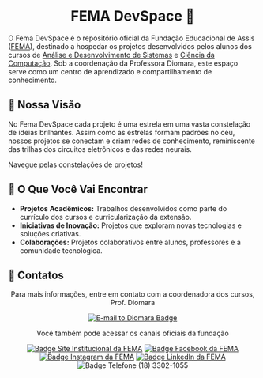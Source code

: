 <h1 align='center'>FEMA DevSpace 💫</h1>

O Fema DevSpace é o repositório oficial da Fundação Educacional de Assis ([FEMA](https://www.fema.edu.br/)), destinado a hospedar os projetos desenvolvidos pelos alunos dos cursos de [Análise e Desenvolvimento de Sistemas](https://www.fema.edu.br/ensino/graduacao/analise-de-sistemas/) e [Ciência da Computação](https://www.fema.edu.br/ensino/graduacao/ciencia-da-computacao/). Sob a coordenação da Professora Diomara, este espaço serve como um centro de aprendizado e compartilhamento de conhecimento.

## 🔭 Nossa Visão

No Fema DevSpace cada projeto é uma estrela em uma vasta constelação de ideias brilhantes. Assim como as estrelas formam padrões no céu, nossos projetos se conectam e criam redes de conhecimento, reminiscente das trilhas dos circuitos eletrônicos e das redes neurais.

Navegue pelas constelações de projetos!

## 🌟 O Que Você Vai Encontrar

- **Projetos Acadêmicos:** Trabalhos desenvolvidos como parte do currículo dos cursos e curricularização da extensão.
- **Iniciativas de Inovação:** Projetos que exploram novas tecnologias e soluções criativas.
- **Colaborações:** Projetos colaborativos entre alunos, professores e a comunidade tecnológica.

## 📡 Contatos

<p align='center'>Para mais informações, entre em contato com a coordenadora dos cursos, Prof. Diomara</p>

<p align='center'>
<a href="mailto:barrosdiomara@gmail.com"><img src="https://img.shields.io/badge/Coord._Diomara_Barros-144E8C?style=for-the-badge&amp;logo=minutemailer&amp;logoColor=white&amp;link=mailto:barrosdiomara@gmail.com" alt="E-mail to Diomara Badge"></a>
</p>

<p align='center'>Você também pode acessar os canais oficiais da fundação</p>

<p align='center'>
<a href="https://www.fema.edu.br/"><img src="https://img.shields.io/badge/Site_Institucional-144E8C?style=for-the-badge&amp;logo=internetexplorer&amp;logoColor=white&amp;link=https://www.fema.edu.br/" alt="Badge Site Institucional da FEMA"></a>
<a href="https://www.facebook.com/fema.assis"><img src="https://img.shields.io/badge/Facebook-144E8C?style=for-the-badge&amp;logo=facebook&amp;logoColor=white&amp;link=https://www.facebook.com/fema.assis" alt="Badge Facebook da FEMA"></a>
<a href="https://www.instagram.com/fema.assis/"><img src="https://img.shields.io/badge/Instagram-144E8C?style=for-the-badge&amp;logo=instagram&amp;logoColor=white&amp;link=https://www.instagram.com/fema.assis/" alt="Badge Instagram da FEMA"></a>
<a href="https://www.linkedin.com/school/femaassis/"><img src="https://img.shields.io/badge/LinkedIn-144E8C?style=for-the-badge&amp;logo=Linkedin&amp;logoColor=white&amp;link=https://www.linkedin.com/school/femaassis/" alt="Badge LinkedIn da FEMA"></a>
<img src="https://img.shields.io/badge/(18)_3302_1055-144E8C?style=for-the-badge&amp;logo=powervirtualagents&amp;logoColor=white&amp" alt="Badge Telefone (18) 3302-1055">
</p>
